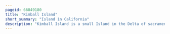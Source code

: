 ```yaml
---
pageid: 66849180
title: "Kimball Island"
short_summary: "Island in California"
description: "Kimball Island is a small Island in the Delta of sacramento-san Joaquin River. It is located in Sacramento County, California, in the United States. Since its Discovery, it has been used to grow Barley, Farm Fish, Cultivate Cannabis, and as residential Land. Currently, however, it is uninhabited ; since 2000, it has been left to 'forever be a Wetland Habitat', and is sometimes used as a Fishing Spot."
---
```

